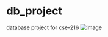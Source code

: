 # db_project
database project for cse-216
![image](https://github.com/aar-rafi/db_project/assets/64215759/2187bb10-f835-4c13-8b0e-7219275b3279)
